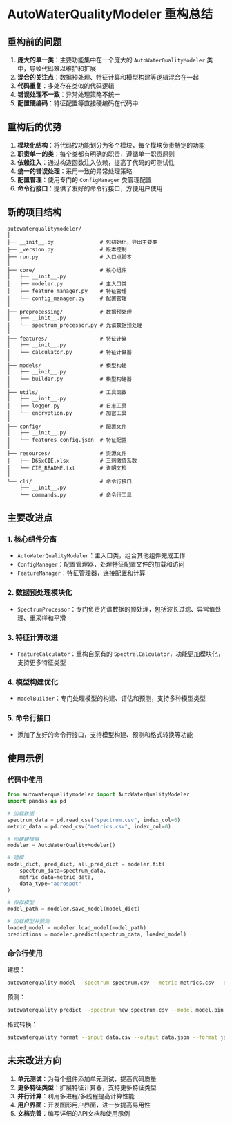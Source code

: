# AutoWaterQualityModeler 重构总结

## 重构前的问题

1. **庞大的单一类**：主要功能集中在一个庞大的 `AutoWaterQualityModeler` 类中，导致代码难以维护和扩展
2. **混合的关注点**：数据预处理、特征计算和模型构建等逻辑混合在一起
3. **代码重复**：多处存在类似的代码逻辑
4. **错误处理不一致**：异常处理策略不统一
5. **配置硬编码**：特征配置等直接硬编码在代码中

## 重构后的优势

1. **模块化结构**：将代码按功能划分为多个模块，每个模块负责特定的功能
2. **职责单一的类**：每个类都有明确的职责，遵循单一职责原则
3. **依赖注入**：通过构造函数注入依赖，提高了代码的可测试性
4. **统一的错误处理**：采用一致的异常处理策略
5. **配置管理**：使用专门的 `ConfigManager` 类管理配置
6. **命令行接口**：提供了友好的命令行接口，方便用户使用

## 新的项目结构

```
autowaterqualitymodeler/
│
├── __init__.py               # 包初始化，导出主要类
├── _version.py               # 版本控制
├── run.py                    # 入口点脚本
│
├── core/                     # 核心组件
│   ├── __init__.py
│   ├── modeler.py            # 主入口类
│   ├── feature_manager.py    # 特征管理
│   └── config_manager.py     # 配置管理
│
├── preprocessing/            # 数据预处理
│   ├── __init__.py
│   └── spectrum_processor.py # 光谱数据预处理
│
├── features/                 # 特征计算
│   ├── __init__.py
│   └── calculator.py         # 特征计算器
│
├── models/                   # 模型构建
│   ├── __init__.py
│   └── builder.py            # 模型构建器
│
├── utils/                    # 工具函数
│   ├── __init__.py
│   ├── logger.py             # 日志工具
│   └── encryption.py         # 加密工具
│
├── config/                   # 配置文件
│   ├── __init__.py
│   └── features_config.json  # 特征配置
│
├── resources/                # 资源文件
│   ├── D65xCIE.xlsx          # 三刺激值系数
│   └── CIE_README.txt        # 说明文档
│
└── cli/                      # 命令行接口
    ├── __init__.py
    └── commands.py           # 命令行工具
```

## 主要改进点

### 1. 核心组件分离

- `AutoWaterQualityModeler`：主入口类，组合其他组件完成工作
- `ConfigManager`：配置管理器，处理特征配置文件的加载和访问
- `FeatureManager`：特征管理器，连接配置和计算

### 2. 数据预处理模块化

- `SpectrumProcessor`：专门负责光谱数据的预处理，包括波长过滤、异常值处理、重采样和平滑

### 3. 特征计算改进

- `FeatureCalculator`：重构自原有的 `SpectralCalculator`，功能更加模块化，支持更多特征类型

### 4. 模型构建优化

- `ModelBuilder`：专门处理模型的构建、评估和预测，支持多种模型类型

### 5. 命令行接口

- 添加了友好的命令行接口，支持模型构建、预测和格式转换等功能

## 使用示例

### 代码中使用

```python
from autowaterqualitymodeler import AutoWaterQualityModeler
import pandas as pd

# 加载数据
spectrum_data = pd.read_csv("spectrum.csv", index_col=0)
metric_data = pd.read_csv("metrics.csv", index_col=0)

# 创建建模器
modeler = AutoWaterQualityModeler()

# 建模
model_dict, pred_dict, all_pred_dict = modeler.fit(
    spectrum_data=spectrum_data,
    metric_data=metric_data,
    data_type="aerospot"
)

# 保存模型
model_path = modeler.save_model(model_dict)

# 加载模型并预测
loaded_model = modeler.load_model(model_path)
predictions = modeler.predict(spectrum_data, loaded_model)
```

### 命令行使用

建模：

```bash
autowaterquality model --spectrum spectrum.csv --metric metrics.csv --data-type aerospot
```

预测：

```bash
autowaterquality predict --spectrum new_spectrum.csv --model model.bin --output predictions.csv
```

格式转换：

```bash
autowaterquality format --input data.csv --output data.json --format json
```

## 未来改进方向

1. **单元测试**：为每个组件添加单元测试，提高代码质量
2. **更多特征类型**：扩展特征计算器，支持更多特征类型
3. **并行计算**：利用多进程/多线程提高计算性能
4. **用户界面**：开发图形用户界面，进一步提高易用性
5. **文档完善**：编写详细的API文档和使用示例 